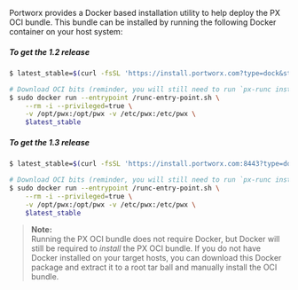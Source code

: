 Portworx provides a Docker based installation utility to help deploy the PX OCI
bundle.  This bundle can be installed by running the following Docker container
on your host system:

##### To get the 1.2 release
```bash
$ latest_stable=$(curl -fsSL 'https://install.portworx.com?type=dock&stork=false' | awk '/image: / {print $2}')

# Download OCI bits (reminder, you will still need to run `px-runc install ..` after this step)
$ sudo docker run --entrypoint /runc-entry-point.sh \
    --rm -i --privileged=true \
    -v /opt/pwx:/opt/pwx -v /etc/pwx:/etc/pwx \
    $latest_stable
```

##### To get the 1.3 release
```bash
$ latest_stable=$(curl -fsSL 'https://install.portworx.com:8443?type=dock&stork=false' | awk '/image: / {print $2}')

# Download OCI bits (reminder, you will still need to run `px-runc install ..` after this step)
$ sudo docker run --entrypoint /runc-entry-point.sh \
    --rm -i --privileged=true \
    -v /opt/pwx:/opt/pwx -v /etc/pwx:/etc/pwx \
    $latest_stable
```

>**Note:**<br/>Running the PX OCI bundle does not require Docker, but Docker will still be required to _install_ the PX OCI bundle.  If you do not have Docker installed on your target hosts, you can download this Docker package and extract it to a root tar ball and manually install the OCI bundle.
